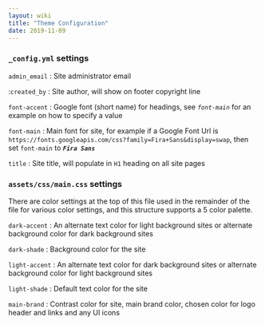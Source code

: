 ```yaml
---
layout: wiki
title: "Theme Configuration"
date: 2019-11-09
---
```


### `_config.yml` settings

`admin_email`
: Site administrator email

:`created_by`
: Site author, will show on footer copyright line

`font-accent`
: Google font (short name) for headings, see *`font-main`* for an example on how to specify a value 

`font-main`
: Main font for site, for example if a Google Font Url is `https://fonts.googleapis.com/css?family=Fira+Sans&display=swap`, then set `font-main` to ***`Fira Sans`***

`title`
: Site title, will populate in `H1` heading on all site pages

### `assets/css/main.css` settings

There are color settings at the top of this file used in the remainder of the file for various color settings, and this structure supports a 5 color palette.

`dark-accent`
: An alternate text color for light background sites or alternate background color for dark background sites

`dark-shade`
: Background color for the site

`light-accent`
: An alternate text color for dark background sites or alternate background color for light background sites

`light-shade`
: Default text color for the site

`main-brand`
: Contrast color for site, main brand color, chosen color for logo header and links and any UI icons


